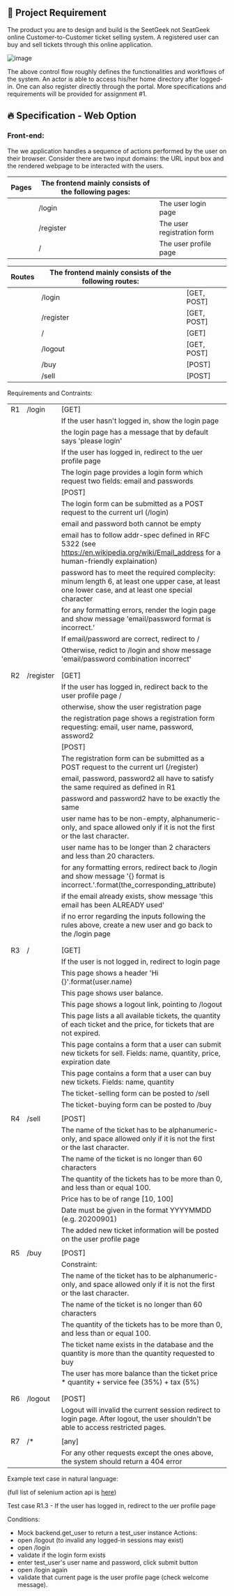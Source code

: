 
## 💺 Project Requirement

The product you are to design and build is the SeetGeek not SeatGeek online Customer-to-Customer ticket selling system.
A registered user can buy and sell tickets through this online application.

![image](https://user-images.githubusercontent.com/8474647/94135518-8ebfab80-fe31-11ea-9347-ad83f7922cf5.png)

The above control flow roughly defines the functionalities and workflows of the system. An actor is able to access his/her home directory after logged-in. 
One can also register directly through the portal. More specifications and requirements will be provided for assignment #1. 


## :fire: Specification - Web Option


### Front-end:
The we application handles a sequence of actions performed by the user on their browser. Consider there are two input domains: the URL input box and the rendered webpage to be interacted with the users. 

| Pages | The frontend mainly consists of the following pages: |                            |
|-------|------------------------------------------------------|----------------------------|
|       | /login                                               | The user login page        |
|       | /register                                            | The user registration form |
|       | /                                                    | The user profile page      |

| Routes | The frontend mainly consists of the following routes: |             |
|--------|-------------------------------------------------------|-------------|
|        | /login                                                | [GET, POST] |
|        | /register                                             | [GET, POST] |
|        | /                                                     | [GET]       |
|        | /logout                                               | [GET, POST] |
|        | /buy                                                  | [POST]      |
|        | /sell                                                 | [POST]      |

Requirements and Contraints:

|  |  |  |
|-|-|-|
| R1 | /login  | [GET] |
|  |  | If the user hasn't logged in, show the login page |
|  |  | the login page has a message that by default says 'please login' |
|  |  | If the user has logged in, redirect to the uer profile page |
|  |  | The login page provides a login form which request two fields: email and passwords |
|  |  | [POST] |
|  |  | The login form can be submitted as a POST request to the current url (/login) |
|  |  | email and password both cannot be empty |
|  |  | email has to follow addr-spec defined in RFC 5322 (see https://en.wikipedia.org/wiki/Email_address for a human-friendly explaination) |
|  |  | password has to meet the required complecity: minum length 6, at least one upper case, at least one lower case, and at least one special character |
|  |  | for any formatting errors, render the login page and show message 'email/password format is incorrect.' |
|  |  | If email/password are correct, redirect to / |
|  |  | Otherwise, redict to /login and show message 'email/password combination incorrect' |
|  |  |  |
|  |  |  |
| R2 | /register | [GET] |
|  |  | If the user has logged in, redirect back to the user profile page / |
|  |  | otherwise, show the user registration page |
|  |  | the registration page shows a registration form requesting: email, user name, password, assword2 |
|  |  | [POST] |
|  |  | The registration form can be submitted as a POST request to the current url (/register) |
|  |  | email, password, password2 all have to satisfy the same required as defined in R1 |
|  |  | password and password2 have to be exactly the same |
|  |  | user name has to be non-empty, alphanumeric-only, and space allowed only if it is not the first or the last character. |
|  |  | user name has to be longer than 2 characters and less than 20 characters. |
|  |  | for any formatting errors, redirect back to /login and show message '{} format is incorrect.'.format(the_corresponding_attribute) |
|  |  | if the email already exists, show message 'this email has been ALREADY used' |
|  |  | if no error regarding the inputs following the rules above, create a new user and go back to the /login page  |
|  |  |  |
|  |  |  |
| R3 | / | [GET] |
|  |  | If the user is not logged in, redirect to login page |
|  |  | This page shows a header 'Hi {}'.format(user.name) |
|  |  | This page shows user balance. |
|  |  | This page shows a logout link, pointing to /logout |
|  |  | This page lists a all available tickets, the quantity of each ticket and the price, for tickets that are not expired. |
|  |  | This page contains a form that a user can submit new tickets for sell. Fields: name, quantity, price, expiration date |
|  |  | This page contains a form that a user can buy new tickets. Fields: name, quantity |
|  |  | The ticket-selling form can be posted to /sell |
|  |  | The ticket-buying form can be posted to /buy |
|  |  |  |
| R4 | /sell | [POST] |
|  |  | The name of the ticket has to be alphanumeric-only, and space allowed only if it is not the first or the last character. |
|  |  | The name of the ticket is no longer than 60 characters |
|  |  | The quantity of the tickets has to be more than 0, and less than or equal 100. |
|  |  | Price has to be of range [10, 100] |
|  |  | Date must be given in the format YYYYMMDD (e.g. 20200901) |
|  |  | The added new ticket information will be posted on the user profile page |
|  |  |  |
| R5 | /buy | [POST] |
|  |  | Constraint: |
|  |  | The name of the ticket has to be alphanumeric-only, and space allowed only if it is not the first or the last character. |
|  |  | The name of the ticket is no longer than 60 characters |
|  |  | The quantity of the tickets has to be more than 0, and less than or equal 100. |
|  |  | The ticket name exists in the database and the quantity is more than the quantity requested to buy |
|  |  | The user has more balance than the ticket price * quantity  + service fee (35%) + tax (5%) |
|  |  |  |
|  |  |  |
| R6 | /logout | [POST] |
|  |  | Logout will invalid the current session redirect to login page. After logout, the user shouldn't be able to access restricted pages. |
|  |  |  |
| R7 | /* | [any] |
|  |  | For any other requests except the ones above, the system should return a 404 error |

Example text case in natural language:

(full list of selenium action api is [here](https://github.com/seleniumbase/SeleniumBase/blob/733b28ffd45533a9e82a834f0b1f3285189895f8/help_docs/method_summary.md))

Test case R1.3 - If the user has logged in, redirect to the uer profile page

Conditions:
 - Mock backend.get_user to return a test_user instance
Actions:
 - open /logout (to invalid any logged-in sessions may exist)
 - open /login
 - validate if the login form exists
 - enter test_user's user name and password, click submit button
 - open /login again
 - validate that current page is the user profile page (check welcome message).
 


